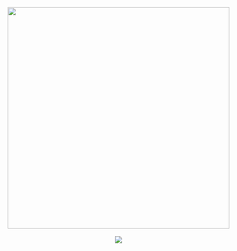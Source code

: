 <p align="center">
  <img src="https://cdn.codechef.com/download/small-banner/START182D/1744698407.png" width="500"><br><br>
  <a href="https://www.codechef.com/START182D">
    <img src="https://img.shields.io/badge/CodeChef-START180D-blue?style=for-the-badge">
  </a>
</p> 

